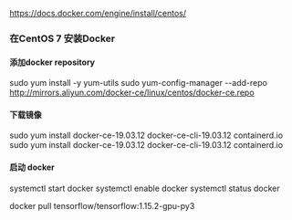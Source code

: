 

https://docs.docker.com/engine/install/centos/


### 在CentOS 7 安装Docker

#### 添加docker repository
sudo yum install -y yum-utils
sudo yum-config-manager --add-repo http://mirrors.aliyun.com/docker-ce/linux/centos/docker-ce.repo


#### 下载镜像
sudo yum install docker-ce-19.03.12 docker-ce-cli-19.03.12 containerd.io
sudo yum install docker-ce-19.03.12 docker-ce-cli-19.03.12 containerd.io

#### 启动 docker
systemctl start docker
systemctl enable docker
systemctl status docker

docker pull tensorflow/tensorflow:1.15.2-gpu-py3

